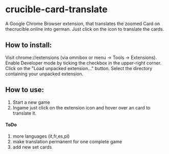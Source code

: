 # crucible-card-translate

A Google Chrome Browser extension, that translates the zoomed Card on thecrucible.online into german.
Just click on the icon to translate the cards.

## How to install:

Visit chrome://extensions (via omnibox or menu -> Tools -> Extensions).
Enable Developer mode by ticking the checkbox in the upper-right corner.
Click on the "Load unpacked extension..." button.
Select the directory containing your unpacked extension.

## How to use:

1. Start a new game
2. Ingame just click on the extension icon and hover over an card to translate it.

#### ToDo

1. more languages (it,fr,es,pl)
2. make translation permanent for one complete game
3. add new set cards

 
